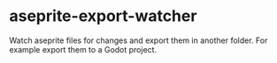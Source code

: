 # aseprite-export-watcher
Watch aseprite files for changes and export them in another folder. For example export them to a Godot project.
